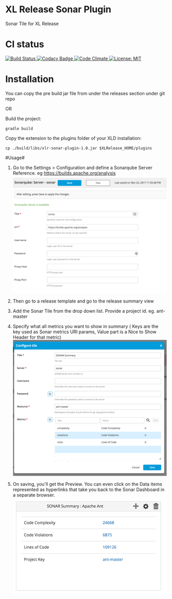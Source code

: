# XL Release Sonar Plugin
Sonar Tile for XL Release


# CI status #

[![Build Status][xlr-sonar-plugin-travis-image] ][xlr-sonar-plugin-travis-url]
[![Codacy Badge][xlr-sonar-plugin-codacy-image] ][xlr-sonar-plugin-codacy-url]
[![Code Climate][xlr-sonar-plugin-code-climate-image] ][xlr-sonar-plugin-code-climate-url]
[![License: MIT][xlr-sonar-plugin-license-image] ][xlr-sonar-plugin-license-url]

[xlr-sonar-plugin-travis-image]: https://travis-ci.org/xebialabs-community/xlr-sonar-plugin.svg?branch=master
[xlr-sonar-plugin-travis-url]: https://travis-ci.org/xebialabs-community/xlr-sonar-plugin
[xlr-sonar-plugin-codacy-image]: https://api.codacy.com/project/badge/Grade/fdf07d8c1af248fd95e795b9bbef921e
[xlr-sonar-plugin-codacy-url]: https://www.codacy.com/app/joris-dewinne/xlr-sonar-plugin
[xlr-sonar-plugin-code-climate-image]: https://codeclimate.com/github/xebialabs-community/xlr-sonar-plugin/badges/gpa.svg
[xlr-sonar-plugin-code-climate-url]: https://codeclimate.com/github/xebialabs-community/xlr-sonar-plugin
[xlr-sonar-plugin-license-image]: https://img.shields.io/badge/License-MIT-yellow.svg
[xlr-sonar-plugin-license-url]: https://opensource.org/licenses/MIT


# Installation #

You can copy the pre build jar file from under the releases section under git repo

OR 

Build the project:
```
gradle build
```

Copy the extension to the plugins folder of your XLD installation:
```
cp ./build/libs/xlr-sonar-plugin-1.0.jar $XLRelease_HOME/plugins
```


#Usage#

1. Go to the Settings > Configuration and define a Sonarqube Server Reference. eg https://builds.apache.org/analysis
![Configuration](images/snapshot1.png)
2. Then go to a release template and go to the release summary view
3. Add the Sonar Tile from the drop down list. Provide a project id. eg. ant-master
4. Specify what all metrics you want to show in summary ( Keys are the key used as Sonar metrics URI params, Value part is a Nice to Show Header for that metric)
![Configuration](images/snapshot2.png)

5. On saving, you'll get the Preview. You can even click on the Data items represented as hyperlinks that take you back to the Sonar Dashboard in a separate browser. 
![Preview](images/snapshot3.png)
